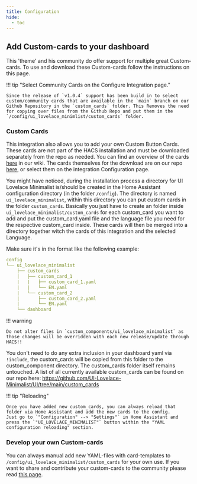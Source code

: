 ```yaml
---
title: Configuration
hide:
  - toc
---
```

<!-- markdownlint-disable MD046 -->
## Add Custom-cards to your dashboard

This 'theme' and his community do offer support for multiple great Custom-cards. To use and download these Custom-cards follow the instructions on this page.

!!! tip "Select Community Cards on the Configure Integration page."

    Since the release of `v1.0.4` support has been build in to select custom/community cards that are available in the `main` branch on our Github Repository in the `custom_cards` folder. This Removes the need for copying over files from the Github Repo and put them in the `/config/ui_lovelace_minimlist/custom_cards` folder.

### Custom Cards

This integration also allows you to add your own Custom Button Cards. These cards are not part of the HACS installation and must be downloaded separately from the repo as needed. You can find an overview of the cards [here](https://ui-lovelace-minimalist.github.io/UI/usage/custom_cards/custom_card_bar_card/) in our wiki. The cards themselves for the download are on our repo [here](https://github.com/UI-Lovelace-Minimalist/UI/tree/main/custom_cards), or select them on the integration Configuration page.

You might have noticed, during the installation process a directory for UI Lovelace Minimalist is/should be created in the Home Assistant configuration directory (in the folder `/config`). The directory is named `ui_lovelace_minimalist`, within this directory you can put custom cards in the folder `custom_cards`. Basically you just have to create an folder inside `ui_lovelace_minimalist/custom_cards` for each custom_card you want to add and put the custom_card.yaml file and the language file you need for the respective custom_card inside. These cards will then be merged into a directory together witch the cards of this integration and the selected Language.

Make sure it's in the format like the following example:

```yaml
config
└── ui_lovelace_minimalist
    ├── custom_cards
    |   ├── custom_card_1
    |   |   ├── custom_card_1.yaml
    |   |   └── EN.yaml
    |   └── custom_card_2
    |       ├── custom_card_2.yaml
    |       └── EN.yaml
    └── dashboard
```

!!! warning

    Do not alter files in `custom_components/ui_lovelace_minimalist` as those changes will be overridden with each new release/update through HACS!!

You don't need to do any extra inclusion in your dashboard yaml via `!include`, the custom_cards will be copied from this folder to the custom_component directory. The custom_cards folder itself remains untouched. A list of all currently available custom_cards can be found on our repo here: https://github.com/UI-Lovelace-Minimalist/UI/tree/main/custom_cards

!!! tip "Reloading"

    Once you have added new custom_cards, you can always reload that folder via Home Assistant and add the new cards to the config.
    Just go to `"Configuration" --> "Settings"` in Home Assistant and press the `"UI_LOVELACE_MINIMALIST"` button within the "YAML configuration reloading" section.

### Develop your own Custom-cards

You can always manual add new YAML-files with card-templates to `/config/ui_lovelace_minimalist/custom_cards` for your own use.
If you want to share and contribute your custom-cards to the community please read [this page](https://ui-lovelace-minimalist.github.io/UI/development/custom_cards/).
